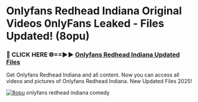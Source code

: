 # Onlyfans Redhead Indiana Original Videos 0nlyFans Leaked - Files Updated! (8opu)

<h3>🔴 CLICK HERE 🌐==►► <a href="https://tinyurl.com/x26r9saj" rel="nofollow">Onlyfans Redhead Indiana Updated Files</a></h3>

Get Onlyfans Redhead Indiana and all content. Now you can access all videos and pictures of Onlyfans Redhead Indiana. New Updated Files 2025!

[![8opu](https://i.imgur.com/LkgZPqh.gif)](https://tinyurl.com/x26r9saj)
onlyfans redhead indiana comedy